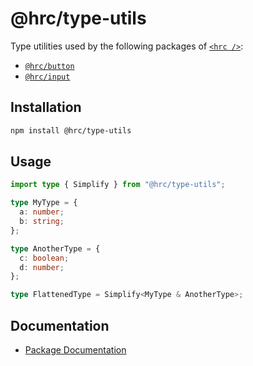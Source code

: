 # @hrc/type-utils

Type utilities used by the following packages of [`<hrc
/>`](https://hdoc1509.github.io/hrc/):

- [`@hrc/button`](https://hdoc1509.github.io/hrc/packages/button)
- [`@hrc/input`](https://hdoc1509.github.io/hrc/packages/input)

## Installation

```bash
npm install @hrc/type-utils
```

## Usage

```ts
import type { Simplify } from "@hrc/type-utils";

type MyType = {
  a: number;
  b: string;
};

type AnotherType = {
  c: boolean;
  d: number;
};

type FlattenedType = Simplify<MyType & AnotherType>;
```

## Documentation

- [Package Documentation](https://hdoc1509.github.io/hrc/packages/type-utils)
